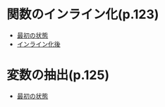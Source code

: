# 関数のインライン化(p.123)

- [最初の状態](https://github.com/jinyongnan810/refactoring/commit/7bc45fafed5bcbe39e1c88af40aef0f52060c10b)
- [インライン化後](https://github.com/jinyongnan810/refactoring/commit/f2527190bb797c05e89c41db97b4a043522f39c5)

# 変数の抽出(p.125)

- [最初の状態]()

